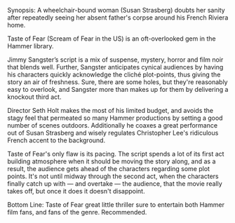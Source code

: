 Synopsis: A wheelchair-bound woman (Susan Strasberg) doubts her sanity after repeatedly seeing her absent father's corpse around his French Riviera home.

Taste of Fear (Scream of Fear in the US) is an oft-overlooked gem in the Hammer library.

Jimmy Sangster’s script is a mix of suspense, mystery, horror and film noir that blends well.  Further, Sangster anticipates cynical audiences by having his characters quickly acknowledge the cliché plot-points, thus giving the story an air of freshness.  Sure, there are some holes, but they're reasonably easy to overlook, and Sangster more than makes up for them by delivering a knockout third act.

Director Seth Holt makes the most of his limited budget, and avoids the stagy feel that permeated so many Hammer productions by setting a good number of scenes outdoors.  Additionally he coaxes a great performance out of Susan Strasberg and wisely regulates Christopher Lee's ridiculous French accent to the background.

Taste of Fear's only flaw is its pacing.  The script spends a lot of its first act building atmosphere when it should be moving the story along, and as a result, the audience gets ahead of the characters regarding some plot points.  It's not until midway through the second act, when the characters finally catch up with — and overtake — the audience, that the movie really takes off, but once it does it doesn't disappoint.

Bottom Line: Taste of Fear great little thriller sure to entertain both Hammer film fans, and fans of the genre.  Recommended.